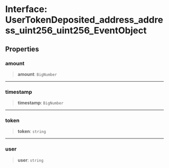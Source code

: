 # Interface: UserTokenDeposited\_address\_address\_uint256\_uint256\_EventObject

## Properties

### amount

> **amount**: `BigNumber`

***

### timestamp

> **timestamp**: `BigNumber`

***

### token

> **token**: `string`

***

### user

> **user**: `string`
